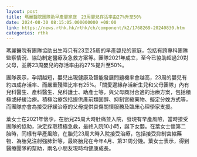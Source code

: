```yaml
---
layout: post
title: 瑪麗醫院團隊助早產嬰家庭　23周嬰兒存活率由27%升至50%
date: 2024-08-30 08:15:05.000000000 +08:00
link: https://news.rthk.hk/rthk/ch/component/k2/1768269-20240830.htm
categories: rthk
---
```


瑪麗醫院有團隊協助出生時只有23至25周的早產嬰兒的家庭，包括有跨專科團隊監察情況、協助制定醫療及急救方案等。團隊2021年成立，至今已協助超過20對父母，並將23周嬰兒的存活率由約27%提升至50%。

團隊表示，孕期越短，嬰兒出現健康及智能發展問題機率會越高，23周的嬰兒有約四成存活率、而嚴重殘障比率有25%。「關愛邊緣存活新生兒和父母團隊」內有兒科醫生、產科醫生、兒科護士、助產士等，與父母商討合適的治療方案，包括積極或紓緩治療。積極治療包括提供產前類固醇、抑制宮縮藥物、擬定分娩方式等，而團隊亦會為接受紓緩治療的父母提供哀傷關懷服務及臨床心理學家支援。

葉女士在2021年懷孕，在胎兒25周大時肚痛並入院，發現有早產風險，當時接受團隊的協助，決定採取積極急救，最終入院10小時，誕下女嬰。在葉女士懷第二胎時，同樣有早產風險，在胎兒23周大時入院接受治療，包括接受抑制宮縮藥物、為胎兒注射強肺針等，最終胎兒在今年4月、第31周分娩。葉女士表示，得到醫療團隊的幫助，兩名小朋友現時均健康成長。

